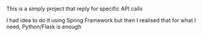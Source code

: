 This is a simply project that reply for specific API calls

I had idea to do it using Spring Framework but then I realised that for what I need, Python/Flask is enough